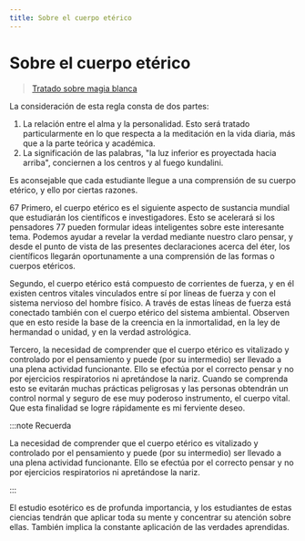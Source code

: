 ```yaml
---
title: Sobre el cuerpo etérico
---
```


# Sobre el cuerpo etérico

> [Tratado sobre magia blanca](/tratado-sobre-magia-blanca/regla-2#en76)

La consideración de esta regla consta de dos partes:

1. La relación entre el alma y la personalidad. Esto será tratado particularmente en lo que respecta a la meditación en la vida diaria, más que a la parte teórica y académica.
2. La significación de las palabras, "la luz inferior es proyectada hacia arriba", conciernen a los centros y al fuego kundalini.

Es aconsejable que cada estudiante llegue a una comprensión de su cuerpo etérico, y ello por ciertas razones.

<p><pin lang="es">67</pin> Primero, el cuerpo etérico es el siguiente aspecto de sustancia mundial que estudiarán los científicos e investigadores. Esto se acelerará si los pensadores <pin lang="en">77</pin> pueden formular ideas inteligentes sobre este interesante tema. Podemos ayudar a revelar la verdad mediante nuestro claro pensar, y desde el punto de vista de las presentes declaraciones acerca del éter, los científicos llegarán oportunamente a una comprensión de las formas o cuerpos etéricos.</p>

Segundo, el cuerpo etérico está compuesto de corrientes de fuerza, y en él existen centros vitales vinculados entre sí por líneas de fuerza y con el sistema nervioso del hombre físico. A través de estas líneas de fuerza está conectado también con el cuerpo etérico del sistema ambiental. Observen que en esto reside la base de la creencia en la inmortalidad, en la ley de hermandad o unidad, y en la verdad astrológica.

Tercero, la necesidad de comprender que el cuerpo etérico es vitalizado y controlado por el pensamiento y puede (por su intermedio) ser llevado a una plena actividad funcionante. Ello se efectúa por el correcto pensar y no por ejercicios respiratorios ni apretándose la nariz. Cuando se comprenda esto se evitarán muchas prácticas peligrosas y las personas obtendrán un control normal y seguro de ese muy poderoso instrumento, el cuerpo vital. Que esta finalidad se logre rápidamente es mi ferviente deseo.

:::note Recuerda

La necesidad de comprender que el cuerpo etérico es vitalizado y controlado por el pensamiento y puede (por su intermedio) ser llevado a una plena actividad funcionante. Ello se efectúa por el correcto pensar y no por ejercicios respiratorios ni apretándose la nariz.

:::

El estudio esotérico es de profunda importancia, y los estudiantes de estas ciencias tendrán que aplicar toda su mente y concentrar su atención sobre ellas. También implica la constante aplicación de las verdades aprendidas.

